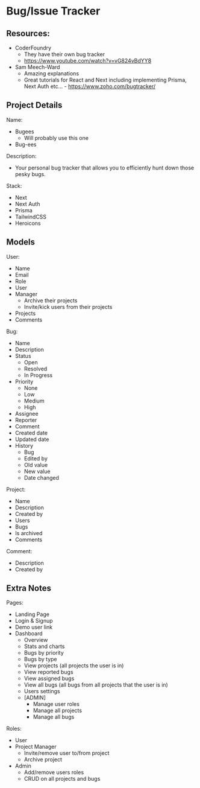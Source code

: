 # Bug/Issue Tracker

## Resources:

- CoderFoundry
  - They have their own bug tracker
  - https://www.youtube.com/watch?v=vG824vBdYY8
- Sam Meech-Ward
  - Amazing explanations
  - Great tutorials for React and Next including implementing Prisma, Next Auth etc... - https://www.zoho.com/bugtracker/

## Project Details

Name:

- Bugees
  - Will probably use this one
- Bug-ees

Description:

- Your personal bug tracker that allows you to efficiently hunt down those pesky bugs.

Stack:

- Next
- Next Auth
- Prisma
- TailwindCSS
- Heroicons

## Models

User:

- Name
- Email
- Role
- User
- Manager
  - Archive their projects
  - Invite/kick users from their projects
- Projects
- Comments

Bug:

- Name
- Description
- Status
  - Open
  - Resolved
  - In Progress
- Priority
  - None
  - Low
  - Medium
  - High
- Assignee
- Reporter
- Comment
- Created date
- Updated date
- History
  - Bug
  - Edited by
  - Old value
  - New value
  - Date changed

Project:

- Name
- Description
- Created by
- Users
- Bugs
- Is archived
- Comments

Comment:

- Description
- Created by

## Extra Notes

Pages:

- Landing Page
- Login & Signup
- Demo user link
- Dashboard
  - Overview
  - Stats and charts
  - Bugs by priority
  - Bugs by type
  - View projects (all projects the user is in)
  - View reported bugs
  - View assigned bugs
  - View all bugs (all bugs from all projects that the user is in)
  - Users settings
  - [ADMIN]
    - Manage user roles
    - Manage all projects
    - Manage all bugs

Roles:

- User
- Project Manager
  - Invite/remove user to/from project
  - Archive project
- Admin
  - Add/remove users roles
  - CRUD on all projects and bugs
